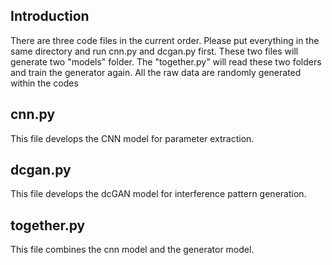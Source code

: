 ## Introduction
There are three code files in the current order. Please put everything in the same directory and run cnn.py and dcgan.py first. These two files will generate two "models" folder. The "together.py" will read these two folders and train the generator again.
All the raw data are randomly generated within the codes
## cnn.py
This file develops the CNN model for parameter extraction.
## dcgan.py
This file develops the dcGAN model for interference pattern generation.
## together.py
This file combines the cnn model and the generator model.
